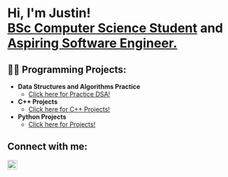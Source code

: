 <h1>Hi, I'm Justin! <br/><a href="https://www.linkedin.com/in/justin-taylor-27638228a">BSc Computer Science Student</a> and <a href="https://github.com/justinntaylorrr">Aspiring Software Engineer.</a></h1>

<h2>👨‍💻 Programming Projects:</h2>

- <b>Data Structures and Algorithms Practice</b>
  - [Click here for Practice DSA!](https://github.com/justinntaylorrr/Data-Structures-Algorithms-Practice)
- <b>C++ Projects</b>
  - [Click here for C++ Projects!](https://github.com/justinntaylorrr/C-Projects)
- <b>Python Projects</b>
  - [Click here for Projects!](https://github.com/justinntaylorrr/Python-Projects)

<h2>Connect with me:</h2>

[<img align="left" alt="JustinTaylor | LinkedIn" width="22px" src="https://cdn.jsdelivr.net/npm/simple-icons@v3/icons/linkedin.svg" />][linkedin]

[linkedin]: https://www.linkedin.com/in/justin-taylor-27638228a

<!--



- 👋 Hi, I’m @justinntaylorrr
- 👀 I’m interested in ...
- 🌱 I’m currently learning ...
- 💞️ I’m looking to collaborate on ...
- 📫 How to reach me ...

<!---
justinntaylorrr/justinntaylorrr is a ✨ special ✨ repository because its `README.md` (this file) appears on your GitHub profile.
You can click the Preview link to take a look at your changes.
--->
